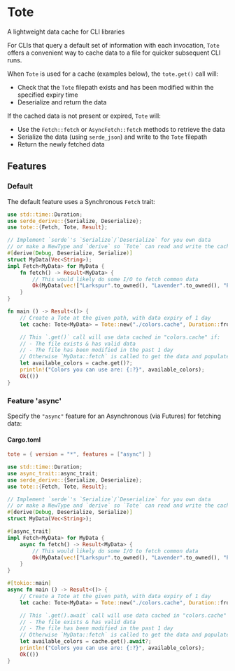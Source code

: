 # Tote

A lightweight data cache for CLI libraries

For CLIs that query a default set of information with each invocation,
`Tote` offers a convenient way to cache data to a file for quicker
subsequent CLI runs.

When `Tote` is used for a cache (examples below), the `tote.get()` call will:
- Check that the `Tote` filepath exists and has been modified within the specified expiry time
- Deserialize and return the data

If the cached data is not present or expired, `Tote` will:
- Use the `Fetch::fetch` or `AsyncFetch::fetch` methods to retrieve the data
- Serialize the data (using `serde_json`) and write to the `Tote` filepath
- Return the newly fetched data


## Features
### Default
The default feature uses a Synchronous `Fetch` trait:

```rust
use std::time::Duration;
use serde_derive::{Serialize, Deserialize};
use tote::{Fetch, Tote, Result};

// Implement `serde`'s `Serialize`/`Deserialize` for you own data
// or make a NewType and `derive` so `Tote` can read and write the cached data
#[derive(Debug, Deserialize, Serialize)]
struct MyData(Vec<String>);
impl Fetch<MyData> for MyData {
    fn fetch() -> Result<MyData> {
        // This would likely do some I/O to fetch common data
        Ok(MyData(vec!["Larkspur".to_owned(), "Lavender".to_owned(), "Periwinkle".to_owned()]))
    }
}

fn main () -> Result<()> {
    // Create a Tote at the given path, with data expiry of 1 day
    let cache: Tote<MyData> = Tote::new("./colors.cache", Duration::from_secs(86400));

    // This `.get()` call will use data cached in "colors.cache" if:
    // - The file exists & has valid data
    // - The file has been modified in the past 1 day
    // Otherwise `MyData::fetch` is called to get the data and populate the cache file
    let available_colors = cache.get()?;
    println!("Colors you can use are: {:?}", available_colors);
    Ok(())
}
```

### Feature 'async'
Specify the `"async"` feature for an Asynchronous (via Futures) for fetching data:

#### Cargo.toml
```toml
tote = { version = "*", features = ["async"] }
```

```rust
use std::time::Duration;
use async_trait::async_trait;
use serde_derive::{Serialize, Deserialize};
use tote::{Fetch, Tote, Result};

// Implement `serde`'s `Serialize`/`Deserialize` for you own data
// or make a NewType and `derive` so `Tote` can read and write the cached data
#[derive(Debug, Deserialize, Serialize)]
struct MyData(Vec<String>);

#[async_trait]
impl Fetch<MyData> for MyData {
    async fn fetch() -> Result<MyData> {
        // This would likely do some I/O to fetch common data
        Ok(MyData(vec!["Larkspur".to_owned(), "Lavender".to_owned(), "Periwinkle".to_owned()]))
    }
}

#[tokio::main]
async fn main () -> Result<()> {
    // Create a Tote at the given path, with data expiry of 1 day
    let cache: Tote<MyData> = Tote::new("./colors.cache", Duration::from_secs(86400));

    // This `.get().await` call will use data cached in "colors.cache" if:
    // - The file exists & has valid data
    // - The file has been modified in the past 1 day
    // Otherwise `MyData::fetch` is called to get the data and populate the cache file
    let available_colors = cache.get().await?;
    println!("Colors you can use are: {:?}", available_colors);
    Ok(())
}
```
